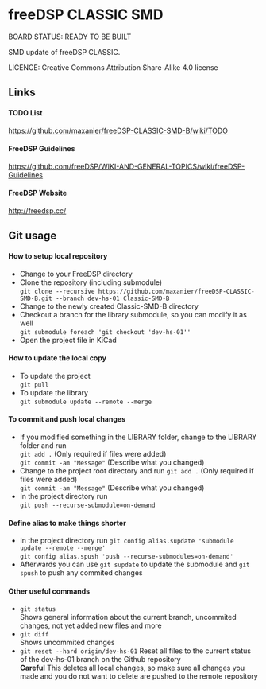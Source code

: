 # freeDSP CLASSIC SMD

BOARD STATUS: READY TO BE BUILT

SMD update of freeDSP CLASSIC.

LICENCE: Creative Commons Attribution Share-Alike 4.0 license

## Links

#### TODO List
https://github.com/maxanier/freeDSP-CLASSIC-SMD-B/wiki/TODO

#### FreeDSP Guidelines
https://github.com/freeDSP/WIKI-AND-GENERAL-TOPICS/wiki/freeDSP-Guidelines

#### FreeDSP Website
http://freedsp.cc/

## Git usage

#### How to setup local repository
- Change to your FreeDSP directory
- Clone the repository (including submodule)  
 `git clone --recursive https://github.com/maxanier/freeDSP-CLASSIC-SMD-B.git --branch dev-hs-01 Classic-SMD-B`
- Change to the newly created Classic-SMD-B directory
- Checkout a branch for the library submodule, so you can modify it as well  
  `git submodule foreach 'git checkout 'dev-hs-01''`
- Open the project file in KiCad

#### How to update the local copy
- To update the project  
  `git pull`
- To update the library  
  `git submodule update --remote --merge`

#### To commit and push local changes
- If you modified something in the LIBRARY folder, change to the LIBRARY folder and run  
  `git add .` (Only required if files were added)  
  `git commit -am "Message"`  (Describe what you changed)  
- Change to the project root directory and run
  `git add .` (Only required if files were added)  
  `git commit -am "Message"`  (Describe what you changed)    
- In the project directory run  
  `git push --recurse-submodule=on-demand`  

#### Define alias to make things shorter
- In the project directory run
  `git config alias.supdate 'submodule update --remote --merge'`  
  `git config alias.spush 'push --recurse-submodules=on-demand'`  
- Afterwards you can use `git supdate` to update the submodule and `git spush` to push any commited changes  

#### Other useful commands
- `git status`  
  Shows general information about the current branch, uncommited changes, not yet added new files and more
- `git diff`  
  Shows uncommited changes
- `git reset --hard origin/dev-hs-01`
  Reset all files to the current status of the dev-hs-01 branch on the Github repository  
  **Careful** This deletes all local changes, so make sure all changes you made and you do not want to delete are pushed to the remote repository
